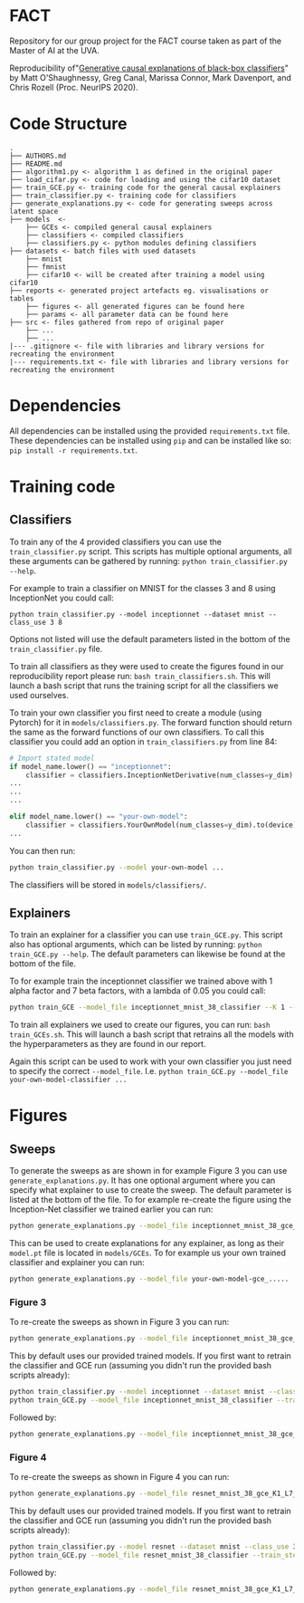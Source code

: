 # FACT
Repository for our group project for the FACT course taken as part of the Master of AI at the UVA.

Reproducibility of"[Generative causal explanations of black-box classifiers](https://arxiv.org/abs/2006.13913)" by Matt O'Shaughnessy, Greg Canal, Marissa Connor, Mark Davenport, and Chris Rozell (Proc. NeurIPS 2020).

# Code Structure
```
.
├── AUTHORS.md
├── README.md
├── algorithm1.py <- algorithm 1 as defined in the original paper
├── load_cifar.py <- code for loading and using the cifar10 dataset
├── train_GCE.py <- training code for the general causal explainers
├── train_classifier.py <- training code for classifiers
├── generate_explanations.py <- code for generating sweeps across latent space
├── models  <-
	├── GCEs <- compiled general causal explainers
	├── classifiers <- compiled classifiers
	├── classifiers.py <- python modules defining classifiers
├── datasets <- batch files with used datasets
    ├── mnist
    ├── fmnist
    ├── cifar10 <- will be created after training a model using cifar10
├── reports <- generated project artefacts eg. visualisations or tables
    ├── figures <- all generated figures can be found here
    ├── params <- all parameter data can be found here
├── src <- files gathered from repo of original paper
    ├── ...
    ├── ... 
|--- .gitignore <- file with libraries and library versions for recreating the environment
|--- requirements.txt <- file with libraries and library versions for recreating the environment
```

# Dependencies
All dependencies can be installed using the provided `requirements.txt` file. These dependencies can be installed using `pip` and can be installed like so: `pip install -r requirements.txt`.

# Training code
## Classifiers
To train any of the 4 provided classifiers you can use the `train_classifier.py` script. This scripts has multiple optional arguments, all these arguments can be gathered by running: `python train_classifier.py --help`.

For example to train a classifier on MNIST for the classes 3 and 8 using InceptionNet you could call:

`python train_classifier.py --model inceptionnet --dataset mnist -- class_use 3 8`

Options not listed will use the default parameters listed in the bottom of the `train_classifier.py` file.

To train all classifiers as they were used to create the figures found in our reproducibility report please run: `bash train_classifiers.sh`. This will launch a bash script that runs the training script for all the classifiers we used ourselves.

To train your own classifier you first need to create a module (using Pytorch) for it in `models/classifiers.py`. The forward function should return the same as the forward functions of our own classifiers. To call this classifier you could add an option in `train_classifiers.py` from line 84:

```python
# Import stated model
if model_name.lower() == "inceptionnet":
    classifier = classifiers.InceptionNetDerivative(num_classes=y_dim).to(device)
...
...
...

elif model_name.lower() == "your-own-model":
    classifier = classifiers.YourOwnModel(num_classes=y_dim).to(device)
...
```

You can then run:

```bash 
python train_classifier.py --model your-own-model ...
```

The classifiers will be stored in `models/classifiers/`.

## Explainers

To train an explainer for a classifier you can use `train_GCE.py`. This script also has optional arguments, which can be listed by running: `python train_GCE.py --help`. The default parameters can likewise be found at the bottom of the file.

To for example train the inceptionnet classifier we trained above with 1 alpha factor and 7 beta factors, with a lambda of 0.05 you could call:

```bash
python train_GCE --model_file inceptionnet_mnist_38_classifier --K 1 --L 7 --lam 0.05
```

To train all explainers we used to create our figures, you can run: `bash train_GCEs.sh`. This will launch a bash script that retrains all the models with the hyperparameters as they are found in our report.

Again this script can be used to work with your own classifier you just need to specify the correct `--model_file`. I.e. `python train_GCE.py --model_file your-own-model-classifier ...`

# Figures
## Sweeps
To generate the sweeps as are shown in for example Figure 3 you can use `generate_explanations.py`. It has one optional argument where you can specify what explainer to use to create the sweep. The default parameter is listed at the bottom of the file. To for example re-create the figure using the Inception-Net classifier we trained earlier you can run:

```bash
python generate_explanations.py --model_file inceptionnet_mnist_38_gce_K1_L7_lambda005
```

This can be used to create explanations for any explainer, as long as their `model.pt` file is located in `models/GCEs`. To for example us your own trained classifier and explainer you can run:

```bash
python generate_explanations.py --model_file your-own-model-gce_.....
```

### Figure 3
To re-create the sweeps as shown in Figure 3 you can run:

```bash 
python generate_explanations.py --model_file inceptionnet_mnist_38_gce_K1_L7_lambda005
```

This by default uses our provided trained models. If you first want to retrain the classifier and GCE run (assuming you didn't run the provided bash scripts already):

```bash 
python train_classifier.py --model inceptionnet --dataset mnist --class_use 3 8 --epochs 80
python train_GCE.py --model_file inceptionnet_mnist_38_classifier --train_steps 8000 --K 1 --L 7 --lam 0.05 --Nalpha 15 --Nbeta 75
```

Followed by:
```bash
python generate_explanations.py --model_file inceptionnet_mnist_38_gce_K1_L7_lambda005
```

### Figure 4
To re-create the sweeps as shown in Figure 4 you can run:
```bash
python generate_explanations.py --model_file resnet_mnist_38_gce_K1_L7_lambda005
```

This by default uses our provided trained models. If you first want to retrain the classifier and GCE run (assuming you didn't run the provided bash scripts already):

```bash
python train_classifier.py --model resnet --dataset mnist --class_use 3 8 --epochs 80
python train_GCE.py --model_file resnet_mnist_38_classifier --train_steps 8000 --K 1 --L 7 --lam 0.05 --Nalpha 15 --Nbeta 75
```

Followed by:
```bash
python generate_explanations.py --model_file resnet_mnist_38_gce_K1_L7_lambda005
```